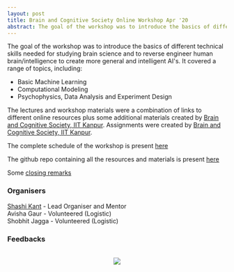 ```yaml
---
layout: post
title: Brain and Cognitive Society Online Workshop Apr '20
abstract: The goal of the workshop was to introduce the basics of different technical skills needed for studying brain science and to reverse engineer human brain/intelligence to create more general and intelligent AI's
---
```

The goal of the workshop was to introduce the basics of different technical skills needed for studying brain science and to reverse engineer human brain/intelligence to create more general and intelligent AI's. It covered a range of topics, including:
* Basic Machine Learning
* Computational Modeling
* Psychophysics, Data Analysis and Experiment Design

The lectures and workshop materials were a combination of links to different online resources plus some additional materials created by [Brain and Cognitive Society, IIT Kanpur](https://bcs-iitk.github.io/). Assignments were created by [Brain and Cognitive Society, IIT Kanpur](https://bcs-iitk.github.io/).

The complete schedule of the workshop is present [here](https://docs.google.com/spreadsheets/d/e/2PACX-1vTFknqDgVMKTFt8_aUp14bFlYO5cqHk8OfbkQ6xIaulwXtF2w5GUI8-2R3UrmiIUJZuAG-hfJKI0ULs/pubhtml?gid=0&single=true)

The github repo containing all the resources and materials is present [here](https://github.com/bcs-iitk/BCS_Workshop_Apr_20)

Some [closing remarks](https://docs.google.com/document/u/1/d/e/2PACX-1vR0ZuKm7b17BI1SxaSw4_ylHlBc3C7JCL6hI9Vzdgeq9ffO0trsxTb8AxUfFwUITzvW1fycWmOwurKi/pub)

### Organisers
[Shashi Kant](http://shashikg.github.io/) - Lead Organiser and Mentor <br>
Avisha Gaur - Volunteered (Logistic) <br>
Shobhit Jagga - Volunteered (Logistic) <br>

### Feedbacks
<br>
<center><img src="{{ site.url }}{{ site.baseurl }}/events/img/BCS_Workshop_20/1.jpg"></center>
